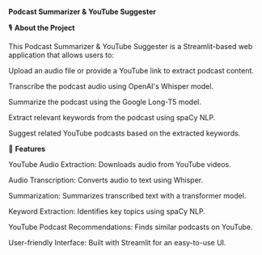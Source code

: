 **Podcast Summarizer & YouTube Suggester**

🎙️ **About the Project**

This Podcast Summarizer & YouTube Suggester is a Streamlit-based web application that allows users to:

Upload an audio file or provide a YouTube link to extract podcast content.

Transcribe the podcast audio using OpenAI's Whisper model.

Summarize the podcast using the Google Long-T5 model.

Extract relevant keywords from the podcast using spaCy NLP.

Suggest related YouTube podcasts based on the extracted keywords.

🚀 **Features**

YouTube Audio Extraction: Downloads audio from YouTube videos.

Audio Transcription: Converts audio to text using Whisper.

Summarization: Summarizes transcribed text with a transformer model.

Keyword Extraction: Identifies key topics using spaCy NLP.

YouTube Podcast Recommendations: Finds similar podcasts on YouTube.

User-friendly Interface: Built with Streamlit for an easy-to-use UI.

